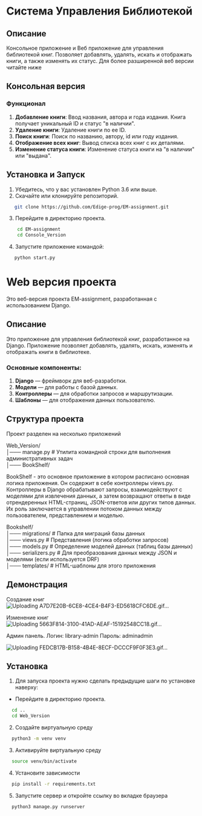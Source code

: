 # Система Управления Библиотекой

## Описание

Консольное приложение и Веб приложение для управления библиотекой книг. Позволяет добавлять, удалять, искать и отображать книги, а также изменять их статус. Для более разширенной веб версии читайте ниже

## Консольная версия

### Функционал

1. **Добавление книги**: Ввод названия, автора и года издания. Книга получает уникальный ID и статус "в наличии".
2. **Удаление книги**: Удаление книги по ее ID.
3. **Поиск книги**: Поиск по названию, автору, id или году издания.
4. **Отображение всех книг**: Вывод списка всех книг с их деталями.
5. **Изменение статуса книги**: Изменение статуса книги на "в наличии" или "выдана".

## Установка и Запуск

1. Убедитесь, что у вас установлен Python 3.6 или выше.
2. Скачайте или клонируйте репозиторий.
```bash
   git clone https://github.com/Edige-prog/EM-assignment.git
```
3. Перейдите в директорию проекта.
```bash
    cd EM-assignment
    cd Console_Version
````
4. Запустите приложение командой:

```bash
   python start.py
```



# Web версия проекта

Это веб-версия проекта EM-assignment, разработанная с использованием Django.

## Описание

Это приложение для управления библиотекой книг, разработанное на Django. Приложение позволяет добавлять, удалять, искать, изменять и отображать книги в библиотеке.



### Основные компоненты:

1. **Django** — фреймворк для веб-разработки.
2. **Модели** — для работы с базой данных.
3. **Контроллеры** — для обработки запросов и маршрутизации.
4. **Шаблоны** — для отображения данных пользователю.


## Структура проекта

Проект разделен на несколько приложений

Web_Version/      
│─── manage.py # Утилита командной строки для выполнения административных задач  
│─── BookShelf/

BookShelf - это основное приложение в котором расписано основная логика приложения. Он содержит в себе контроллеры views.py. Контроллеры в Django обрабатывают запросы, взаимодействуют с моделями для извлечения данных, а затем возвращают ответы в виде отрендеренных HTML-страниц, JSON-ответов или других типов данных. Их роль заключается в управлении потоком данных между пользователем, представлением и моделью.

Bookshelf/  
│─── migrations/ # Папка для миграций базы данных  
│─── views.py   # Представления (логика обработки запросов)  
│─── models.py  # Определение моделей данных (таблиц базы данных)   
│─── serializers.py  # Для преобразования данных между JSON и моделями (если используется DRF)   
│─── templates/ # HTML-шаблоны для этого приложения  


## Демонстрация

Создание книг
![Uploading A7D7E20B-6CE8-4CE4-B4F3-ED5618CFC6DE.gif…]()

Изменение книг
![Uploading 5663F814-3100-41AD-AEAF-15192548CC18.gif…]()

Админ панель.
Логин: library-admin
Пароль: adminadmin

![Uploading FEDCB17B-B158-4B4E-8ECF-DCCCF9F0F3E3.gif…]()


## Установка

1) Для запуска проекта нужно сделать предыдущие шаги по установке наверху:

- Перейдите в директорию проекта.
```bash
  cd ..
  cd Web_Version
````
2) Создайте виртуальную среду

```bash
  python3 -m venv venv
````

3) Активируйте виртуальную среду

```bash
  source venv/bin/activate
````
4) Установите зависимости

```bash
  pip install -r requirements.txt
````

5) Запустите сервер и откройте ссылку во вкладке браузера

```bash
  python3 manage.py runserver
````
